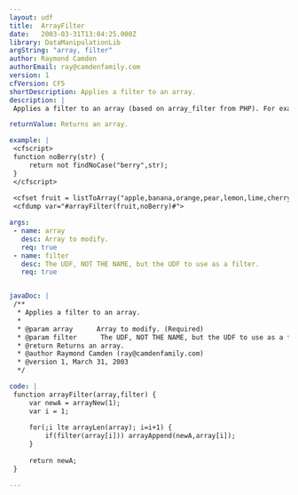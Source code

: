 ```yaml
---
layout: udf
title:  ArrayFilter
date:   2003-03-31T13:04:25.000Z
library: DataManipulationLib
argString: "array, filter"
author: Raymond Camden
authorEmail: ray@camdenfamily.com
version: 1
cfVersion: CF5
shortDescription: Applies a filter to an array.
description: |
 Applies a filter to an array (based on array_filter from PHP). For example, taking an array of numbers, you can write a filter UDF that will remove all numbers less than 10.

returnValue: Returns an array.

example: |
 <cfscript>
 function noBerry(str) {
     return not findNoCase("berry",str);
 }
 </cfscript>
 
 <cfset fruit = listToArray("apple,banana,orange,pear,lemon,lime,cherry,strawberry,blueberry")>
 <cfdump var="#arrayFilter(fruit,noBerry)#">

args:
 - name: array
   desc: Array to modify.
   req: true
 - name: filter
   desc: The UDF, NOT THE NAME, but the UDF to use as a filter.
   req: true


javaDoc: |
 /**
  * Applies a filter to an array.
  * 
  * @param array      Array to modify. (Required)
  * @param filter      The UDF, NOT THE NAME, but the UDF to use as a filter. (Required)
  * @return Returns an array. 
  * @author Raymond Camden (ray@camdenfamily.com) 
  * @version 1, March 31, 2003 
  */

code: |
 function arrayFilter(array,filter) {
     var newA = arrayNew(1);
     var i = 1;
     
     for(;i lte arrayLen(array); i=i+1) {
         if(filter(array[i])) arrayAppend(newA,array[i]);
     }
     
     return newA;
 }

---
```


